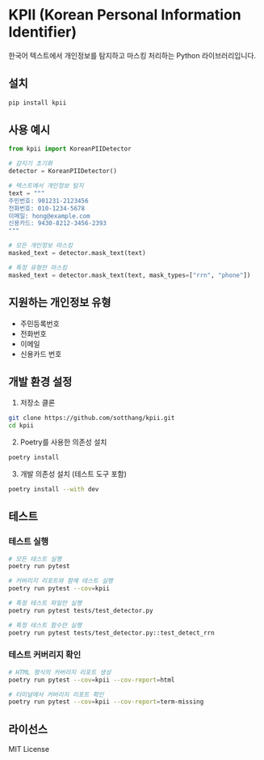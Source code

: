 # KPII (Korean Personal Information Identifier)

한국어 텍스트에서 개인정보를 탐지하고 마스킹 처리하는 Python 라이브러리입니다.

## 설치

```bash
pip install kpii
```

## 사용 예시

```python
from kpii import KoreanPIIDetector

# 감지기 초기화
detector = KoreanPIIDetector()

# 텍스트에서 개인정보 탐지
text = """
주민번호: 901231-2123456
전화번호: 010-1234-5678
이메일: hong@example.com
신용카드: 9430-8212-3456-2393
"""

# 모든 개인정보 마스킹
masked_text = detector.mask_text(text)

# 특정 유형만 마스킹
masked_text = detector.mask_text(text, mask_types=["rrn", "phone"])
```

## 지원하는 개인정보 유형

- 주민등록번호
- 전화번호
- 이메일
- 신용카드 번호

## 개발 환경 설정

1. 저장소 클론
```bash
git clone https://github.com/sotthang/kpii.git
cd kpii
```

2. Poetry를 사용한 의존성 설치
```bash
poetry install
```

3. 개발 의존성 설치 (테스트 도구 포함)
```bash
poetry install --with dev
```

## 테스트

### 테스트 실행

```bash
# 모든 테스트 실행
poetry run pytest

# 커버리지 리포트와 함께 테스트 실행
poetry run pytest --cov=kpii

# 특정 테스트 파일만 실행
poetry run pytest tests/test_detector.py

# 특정 테스트 함수만 실행
poetry run pytest tests/test_detector.py::test_detect_rrn
```

### 테스트 커버리지 확인

```bash
# HTML 형식의 커버리지 리포트 생성
poetry run pytest --cov=kpii --cov-report=html

# 터미널에서 커버리지 리포트 확인
poetry run pytest --cov=kpii --cov-report=term-missing
```

## 라이선스

MIT License
